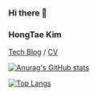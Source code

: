 ### Hi there 👋
### HongTae Kim


[Tech Blog](https://mong-tae.tistory.com) / 
[CV](https://wind-mule-733.notion.site/HONGTAE-KIM-fc8ac07745104e928d9c5a43d5eadf36)






[![Anurag's GitHub stats](https://github-readme-stats.vercel.app/api?username=HoongTae)](https://github.com/HoongTae/github-readme-stats)

[![Top Langs](https://github-readme-stats.vercel.app/api/top-langs/?username=HoongTae)](https://github.com/HoongTae/github-readme-stats)



<!--
**MongTae/MongTae** is a ✨ _special_ ✨ repository because its `README.md` (this file) appears on your GitHub profile.

Here are some ideas to get you started:

- 🔭 I’m currently working on ...
- 🌱 I’m currently learning ...
- 👯 I’m looking to collaborate on ...
- 🤔 I’m looking for help with ...
- 💬 Ask me about ...
- 📫 How to reach me: ...
- 😄 Pronouns: ...
- ⚡ Fun fact: ...
-->
